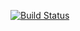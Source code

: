 [![Build Status](https://travis-ci.org/ITDSystems/aconfgen-maven-plugin.svg?branch=master)](https://travis-ci.org/ITDSystems/aconfgen-maven-plugin)
